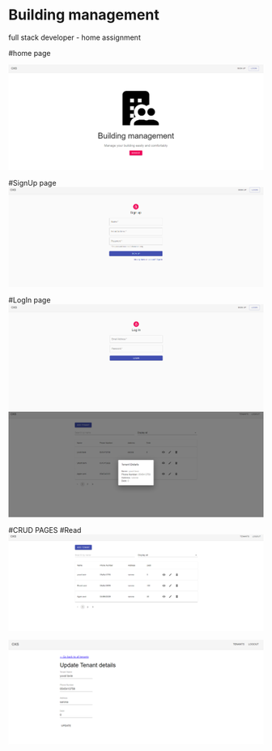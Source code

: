 # Building management
 full stack developer - home assignment
 
 #home page
 
![Alt text](https://github.com/shunitavni/Building-management/blob/main/app%20img/Home.PNG?raw=true "Home Screen")
<br/>

 #SignUp page
![Alt text](https://github.com/shunitavni/Building-management/blob/main/app%20img/signup.PNG?raw=true)
<br/>

 #LogIn page
![Alt text](https://github.com/shunitavni/Building-management/blob/main/app%20img/LogIn.PNG?raw=true)
<br/>
![Alt text](https://github.com/shunitavni/Building-management/blob/main/app%20img/read.PNG?raw=true)

#CRUD PAGES
#Read
<br/>
![Alt text](https://github.com/shunitavni/Building-management/blob/main/app%20img/tennats.PNG?raw=true)
<br/>


![Alt text](https://github.com/shunitavni/Building-management/blob/main/app%20img/update.PNG?raw=true)
<br/>
